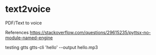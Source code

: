 # text2voice
PDF/Text to voice

References
https://stackoverflow.com/questions/29615235/pyttsx-no-module-named-engine

testing gtts
gtts-cli 'hello' --output hello.mp3
